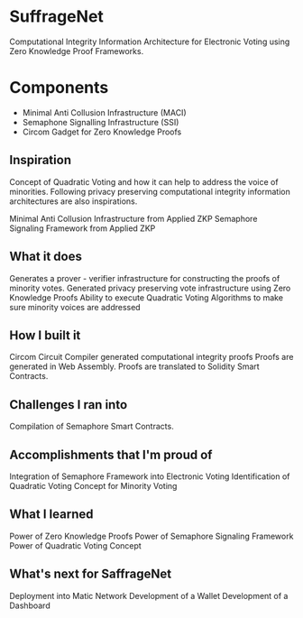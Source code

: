 # SuffrageNet
Computational Integrity Information Architecture for Electronic Voting using Zero Knowledge Proof Frameworks.

# Components
- Minimal Anti Collusion Infrastructure (MACI)
- Semaphone Signalling Infrastructure (SSI)
- Circom Gadget for Zero Knowledge Proofs

## Inspiration

Concept of Quadratic Voting and how it can help to address the voice of minorities.
Following privacy preserving computational integrity information architectures are also inspirations.

Minimal Anti Collusion Infrastructure from Applied ZKP
Semaphore Signaling Framework from Applied ZKP

## What it does

Generates a prover - verifier infrastructure for constructing the proofs of minority votes.
Generated privacy preserving vote infrastructure using Zero Knowledge Proofs
Ability to execute Quadratic Voting Algorithms to make sure minority voices are addressed

## How I built it

Circom Circuit Compiler generated computational integrity proofs
Proofs are generated in Web Assembly. Proofs are translated to Solidity Smart Contracts. 

## Challenges I ran into
Compilation of Semaphore Smart Contracts.

## Accomplishments that I'm proud of

Integration of Semaphore Framework into Electronic Voting
Identification of Quadratic Voting Concept for Minority Voting

## What I learned

Power of Zero Knowledge Proofs
Power of Semaphore Signaling Framework
Power of Quadratic Voting Concept

## What's next for SaffrageNet

Deployment into Matic Network
Development of a Wallet
Development of a Dashboard
